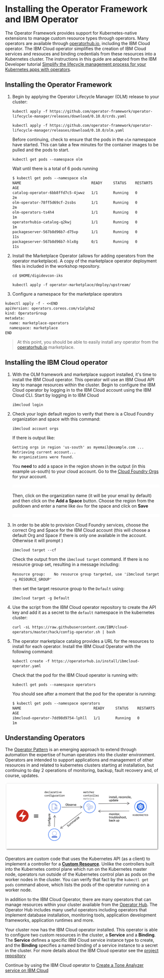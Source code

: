 # Installing the Operator Framework and IBM Operator

The Operator Framework provides support for Kubernetes-native extensions to manage custom resource types through operators. Many operators are available through [operatorhub.io](https://operatorhub.io/), including the IBM Cloud operator. The IBM Cloud operator simplifies the creation of IBM Cloud services and resouces and binding credentials from these resources into a Kubernetes cluster. The instructions in this guide are adapted from the IBM Developer tutorial [Simplify the lifecycle management process for your Kubernetes apps with operators](https://developer.ibm.com/tutorials/simplify-lifecycle-management-kubernetes-openshift-ibm-cloud-operator/).

## Installing the Operator Framework

1. Begin by applying the Operator Lifecycle Manager (OLM) release to your cluster:

    ```text
    kubectl apply -f https://github.com/operator-framework/operator-lifecycle-manager/releases/download/0.10.0/crds.yaml
    ```

    ```text
    kubectl apply -f https://github.com/operator-framework/operator-lifecycle-manager/releases/download/0.10.0/olm.yaml
    ```

    Before continuing, check to ensure that the pods in the `olm` namespace have started. This can take a few minutes for the container images to be pulled and the pods to start.

    ```text
    kubectl get pods --namespace olm
    ```

    Wait until there is a total of 6 pods running

    ```console
    $ kubectl get pods --namespace olm
    NAME                                READY     STATUS    RESTARTS   AGE
    catalog-operator-6bb8ffd7c5-4jwwz   1/1       Running   0          2m
    olm-operator-78ff5d69cf-2ssbs       1/1       Running   0          2m
    olm-operators-ts4h4                 1/1       Running   0          1m
    operatorhubio-catalog-q2kwj         1/1       Running   0          1m
    packageserver-567b8d96b7-d75vp      1/1       Running   0          11s
    packageserver-567b8d96b7-hlx8g      0/1       Running   0          11s
    ```

1. Install the Marketplace Operator (allows for adding operators from the operator marketplace). A copy of the marketplace operator deployment files is included in the workshop repository.

    ```text
    cd $HOME/digidevcon-iks
    ```

    ```text
    kubectl apply -f operator-marketplace/deploy/upstream/
    ```

1. Configure a namespace for the marketplace operators

```text
kubectl apply -f - <<END
apiVersion: operators.coreos.com/v1alpha2
kind: OperatorGroup
metadata:
  name: marketplace-operators
  namespace: marketplace
END
```

> At this point, you should be able to easily install any operator from the [operatorhub.io](https://operatorhub.io/) marketplace.

## Installing the IBM Cloud operator

1. With the OLM framework and marketplace support installed, it's time to install the IBM Cloud operator. This operator will use an IBM Cloud API key to manage resources within the cluster. Begin to configure the IBM Cloud operator by logging in to the IBM Cloud account using the IBM Cloud CLI. Start by logging in to IBM Cloud

    ```text
    ibmcloud login
    ```

1. Check your login default region to verify that there is a Cloud Foundry organization and space with this command:

    ```text
    ibmcloud account orgs
    ```

    If there is output like:

    ```text
    Getting orgs in region 'us-south' as myemail@example.com ...
    Retrieving current account...
    No organizations were found.
    ```

    You **need** to add a space in the region shown in the output (in this example us-south) to your cloud account. Go to the [Cloud Foundry Orgs](https://cloud.ibm.com/account/cloud-foundry) for your account.

    ![ ](../.gitbook/assets/whitespace.png)
  
    Then, click on the organization name (it will be your email by default) and then click on the **Add a Space** button. Choose the region from the pulldown and enter a name like `dev` for the space and click on **Save**

    ![ ](../.gitbook/assets/whitespace.png)

1. In order to be able to provision Cloud Foundry services, choose the correct Org and Space for the IBM Cloud account (this will choose a default Org and Space if there is only one available in the account. Otherwise it will prompt )

    ```text
    ibmcloud target --cf
    ```

    Check the output from the `ibmcloud target` command. If there is no resource group set, resulting in a message including:

    `Resource group:    No resource group targeted, use 'ibmcloud target -g RESOURCE_GROUP'`

    then set the target resource group to the `Default` using:

    ```text
    ibmcloud target -g Default
    ```

1. Use the script from the IBM Cloud operator repository to create the API key and add it as a secret to the `default` namespace in the kubernetes cluster:

    ```text
    curl -sL https://raw.githubusercontent.com/IBM/cloud-operators/master/hack/config-operator.sh | bash
    ```

1. The operator marketplace catalog provides a URL for the resources to install for each operator. Install the IBM Cloud Operator with the following command:

    ```text
    kubectl create -f https://operatorhub.io/install/ibmcloud-operator.yaml
    ```

    Check that the pod for the IBM Cloud operator is running with:

    ```text
    kubectl get pods --namespace operators
    ```

    You should see after a moment that the pod for the operator is running:

    ```console
    $ kubectl get pods --namespace operators
    NAME                                 READY     STATUS    RESTARTS   AGE
    ibmcloud-operator-7dd98d9754-lphll   1/1       Running   0          1m
    ```

## Understanding Operators

The [Operator Pattern](https://kubernetes.io/docs/concepts/extend-kubernetes/operator/) is an emerging approach to extend through automation the expertise of human operators into the cluster environment. Operators are intended to support applications and management of other resources in and related to kubernetes clusters starting at installation, but continuing to day 2 operations of monitoring, backup, fault recovery and, of course, updates.

![Operator Pattern](../.gitbook/assets/operator-pattern.png)

Operators are custom code that uses the Kubernetes API (as a client) to implement a controller for a [**Custom Resource**](https://kubernetes.io/docs/concepts/extend-kubernetes/api-extension/custom-resources/). Unlike the controllers built into the Kubernetes control plane which run on the Kubernetes master node, operators run outside of the Kubernetes control plan as pods on the worker nodes in the cluster. You can verify that fact by the `kubectl get pods` command above, which lists the pods of the operator running on a worker node.

In addition to the IBM Cloud Operator, there are many operators that can manage resources within your cluster available from the [Operator Hub](https://operatorhub.io). The Operator Hub includes many useful operators including operators that implement database installation, monitoring tools, application development frameworks, application runtimes and more.

Your cluster now has the IBM Cloud operator installed. This operator is able to configure two custom resources in the cluster, a **Service** and a **Binding**. The **Service** defines a specific IBM Cloud service instance type to create, and the **Binding** specifies a named binding of a service instance to a secret in the cluster. For more details about the IBM Cloud operator see the [project repository](https://github.com/IBM/cloud-operators)

Continue by using the IBM Cloud operator to [Create a Tone Analyzer service on IBM Cloud](../exercise-4/README.md)
